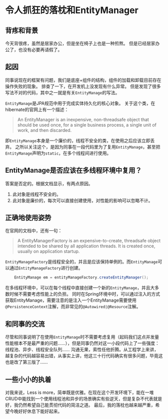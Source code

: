 # 令人抓狂的落枕和EntityManager

## 背疼和背景
今天背很疼，虽然是居家办公，但是坐在椅子上也是一种煎熬。
但是已经居家办公了，也没有必要再请假了。

## 起因
同事说现在的框架有问题，我们是底座+组件的结构，组件的加载和卸载目前存在操作失败的现象。
排查了一下，在开发机上没发现有什么异常。
但是发现了很多写法不对的代码，其中之一就是有关`EntityManage`的写法。

`EntityManage`是JPA规范中用于完成实体持久化的核心对象。
关于这个类，在hibernate的官网上有一个描述：
> An EntityManager is an inexpensive, non-threadsafe object that should be used once, for a single business process, a single unit of work, and then discarded.

即`EntityManage`本身是一个廉价的，线程不安全的类，在使用之后应该立即丢弃。
之所以关注这个，是因为同事在一段代码里为了复用`EntityManage`，甚至把`EntityManage`声明为`static`，在多个线程间进行使用。

## EntityManage是否应该在多线程环境中复用？
答案是否定的。根据文档显示，有两点原因。
1. 此对象是线程不安全的。
2. 此对象是廉价的，每次可以直接创建使用，对性能的影响可以忽略不计。

## 正确地使用姿势
在官网的文档中，还有一句：
> A EntityManagerFactory is an expensive-to-create, threadsafe object intended to be shared by all application threads. It is created once, usually on application startup.

`EntityManageFactory`是线程安全的，并且是应该保持单例的。而`EntityManage`可以通过`EntityManageFactory`进行创建。
```Java
    EntityManage em = entityManageFactory.createEntityManager();
```
在多线程环境中，可以在每个线程中直接创建一个新的`EntityManage`，并且大多数时候不需要考虑性能上的负担。
同时在Spring环境中时，可以通过注入的方式获取EntityManage，需要注意的是注入一个EntityManage需要使用`@PersistenceContext`注解，而非常见的`@Autowired|@Resource`注解。

## 和同事的交流
尽管和同事说明了在使用`EntityManage`时不需要考虑复用（起码我们这点并发量性能根本不是最严重的问题……），但是同事仍然对这一小段代码上了一些强度：线程池、异步、线程安全队列……
沟通无果，索性任他折腾。从工程学上来讲，越复杂的代码越容易出错，从事实上讲，他这三十行代码确实有很多问题，毕竟这也是改了第三版了……

## 一些小小的执着
对我来说，Less is more，简单既是优雅。在现在这个开发环境下，能在一堆CRUD中能找到一个使用线程池和异步的场景确实有些逆天，但是复杂不代表就是好，我仍然希望自己能贯彻代码的简洁之道。
最后，我的落枕也越来越严重，希望今晚好好休息下能好起来。

